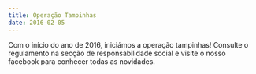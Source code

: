 ```yaml
---
title: Operação Tampinhas
date: 2016-02-05
---
```


Com o início do ano de 2016, iniciámos a operação tampinhas! Consulte o regulamento na secção de responsabilidade social e visite o nosso facebook para conhecer todas as novidades.

